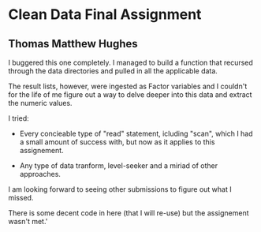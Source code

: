 # Clean Data Final Assignment
## Thomas Matthew Hughes

I buggered this one completely.  I managed to build a function that recursed through the data directories and pulled in all the applicable data.

The result lists, however, were ingested as Factor variables and I couldn't for the life of me figure out a way to delve deeper into this data and extract the numeric values.

I tried:

* Every concieable type of "read" statement, icluding "scan", which I had a small amount of success with, but now as it applies to this assignement.

* Any type of data tranform, level-seeker and a miriad of other approaches.

I am looking forward to seeing other submissions to figure out what I missed.

There is some decent code in here (that I will re-use) but the assignement wasn't met.'
